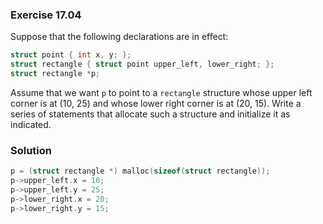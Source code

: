 ### Exercise 17.04

Suppose that the following declarations are in effect:

```c
struct point { int x, y; };
struct rectangle { struct point upper_left, lower_right; };
struct rectangle *p;
```

Assume that we want `p` to point to a `rectangle` structure whose upper left
corner is at (10, 25) and whose lower right corner is at (20, 15). Write a
series of statements that allocate such a structure and initialize it as
indicated.

### Solution

```c
p = (struct rectangle *) malloc(sizeof(struct rectangle));
p->upper_left.x = 10;
p->upper_left.y = 25;
p->lower_right.x = 20;
p->lower_right.y = 15;


```
